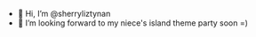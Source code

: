 - 👋 Hi, I’m @sherryliztynan
- 👀 I’m looking forward to my niece's island theme party soon =)

<!---
sherryliztynan/sherryliztynan is a ✨ special ✨ repository because its `README.md` (this file) appears on your GitHub profile.
You can click the Preview link to take a look at your changes.
--->
